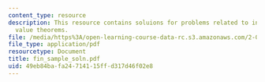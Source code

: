 ```yaml
---
content_type: resource
description: This resource contains soluions for problems related to initial and final
  value theorems.
file: /media/https%3A/open-learning-course-data-rc.s3.amazonaws.com/2-003-modeling-dynamics-and-control-i-spring-2005/49eb84bafa24714115ffd317d46f02e8_fin_sample_soln.pdf
file_type: application/pdf
resourcetype: Document
title: fin_sample_soln.pdf
uid: 49eb84ba-fa24-7141-15ff-d317d46f02e8
---
```

